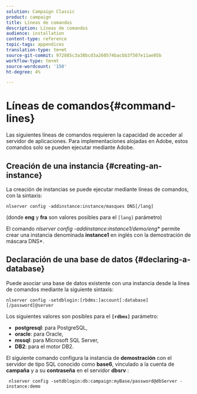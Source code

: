 ```yaml
---
solution: Campaign Classic
product: campaign
title: Líneas de comandos
description: Líneas de comandos
audience: installation
content-type: reference
topic-tags: appendices
translation-type: tm+mt
source-git-commit: 972885c3a38bcd3a260574bacbb3f507e11ae05b
workflow-type: tm+mt
source-wordcount: '150'
ht-degree: 4%

---
```



# Líneas de comandos{#command-lines}

Las siguientes líneas de comandos requieren la capacidad de acceder al servidor de aplicaciones. Para implementaciones alojadas en Adobe, estos comandos solo se pueden ejecutar mediante Adobe.

## Creación de una instancia {#creating-an-instance}

La creación de instancias se puede ejecutar mediante líneas de comandos, con la sintaxis:

```
nlserver config -addinstance:instance/masques DNS[/lang]
```

(donde **eng** y **fra** son valores posibles para el `[lang]` parámetro)

El comando **nlserver config -addinstance:instance1/demo*/eng** permite crear una instancia denominada **instance1** en inglés con la demostración de máscara DNS*.

## Declaración de una base de datos {#declaring-a-database}

Puede asociar una base de datos existente con una instancia desde la línea de comandos mediante la siguiente sintaxis:

```
nlserver config -setdblogin:[rbdms:]account[:database][/password]@server
```

Los siguientes valores son posibles para el **`[rdbms]`** parámetro:

* **postgresql**: para PostgreSQL,
* **oracle**: para Oracle,
* **mssql**: para Microsoft SQL Server,
* **DB2**: para el motor DB2.

El siguiente comando configura la instancia de **demostración** con el servidor de tipo SQL conocido como **base6**, vinculado a la cuenta de **campaña** y a su **contraseña** en el servidor **dbsrv** :

```
 nlserver config -setdblogin:db:campaign:myBase/password@dbServer -instance:demo
```

